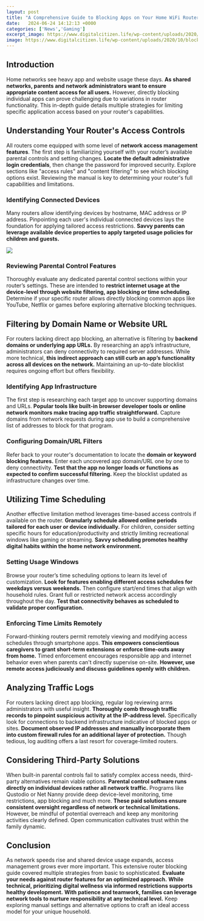 ```yaml
---
layout: post
title: "A Comprehensive Guide to Blocking Apps on Your Home WiFi Router"
date:   2024-06-24 14:12:13 +0000
categories: ['News','Gaming']
excerpt_image: https://www.digitalcitizen.life/wp-content/uploads/2020/10/block_apps_internet-1.png
image: https://www.digitalcitizen.life/wp-content/uploads/2020/10/block_apps_internet-1.png
---
```


## Introduction
Home networks see heavy app and website usage these days. **As shared networks, parents and network administrators want to ensure appropriate content access for all users.** However, directly blocking individual apps can prove challenging due to variations in router functionality. This in-depth guide details multiple strategies for limiting specific application access based on your router's capabilities. 
## Understanding Your Router's Access Controls
All routers come equipped with some level of **network access management features**. The first step is familiarizing yourself with your router’s available parental controls and setting changes. **Locate the default administrative login credentials**, then change the password for improved security. Explore sections like "access rules" and "content filtering" to see which blocking options exist. Reviewing the manual is key to determining your router's full capabilities and limitations.
### Identifying Connected Devices
Many routers allow identifying devices by hostname, MAC address or IP address. Pinpointing each user's individual connected devices lays the foundation for applying tailored access restrictions. **Savvy parents can leverage available device properties to apply targeted usage policies for children and guests.** 

![](https://www.workexaminer.com/assets/images/pages/how-to-block-websites/how-to-block-websites-on-chrome.png)
### Reviewing Parental Control Features   
Thoroughly evaluate any dedicated parental control sections within your router’s settings. These are intended to **restrict internet usage at the device-level through website filtering, app blocking or time scheduling**. Determine if your specific router allows directly blocking common apps like YouTube, Netflix or games before exploring alternative blocking techniques.
## Filtering by Domain Name or Website URL
For routers lacking direct app blocking, an alternative is filtering by **backend domains or underlying app URLs.** By researching an app’s infrastructure, administrators can deny connectivity to required server addresses. While more technical, **this indirect approach can still curb an app’s functionality across all devices on the network.** Maintaining an up-to-date blocklist requires ongoing effort but offers flexibility.
### Identifying App Infrastructure  
The first step is researching each target app to uncover supporting domains and URLs. **Popular tools like built-in browser developer tools or online network monitors make tracing app traffic straightforward.** Capture domains from network requests during app use to build a comprehensive list of addresses to block for that program. 
### Configuring Domain/URL Filters
Refer back to your router's documentation to locate the **domain or keyword blocking features.** Enter each uncovered app domain/URL one by one to deny connectivity. **Test that the app no longer loads or functions as expected to confirm successful filtering.** Keep the blocklist updated as infrastructure changes over time.
## Utilizing Time Scheduling
Another effective limitation method leverages time-based access controls if available on the router. **Granularly schedule allowed online periods tailored for each user or device individually.** For children, consider setting specific hours for education/productivity and strictly limiting recreational windows like gaming or streaming. **Savvy scheduling promotes healthy digital habits within the home network environment.** 
### Setting Usage Windows  
Browse your router’s time scheduling options to learn its level of customization. **Look for features enabling different access schedules for weekdays versus weekends.** Then configure start/end times that align with household rules. Grant full or restricted network access accordingly throughout the day. **Test that connectivity behaves as scheduled to validate proper configuration.** 
### Enforcing Time Limits Remotely  
Forward-thinking routers permit remotely viewing and modifying access schedules through smartphone apps. **This empowers conscientious caregivers to grant short-term extensions or enforce time-outs away from home.** Timed enforcement encourages responsible app and internet behavior even when parents can't directly supervise on-site. **However, use remote access judiciously and discuss guidelines openly with children.**  
## Analyzing Traffic Logs
For routers lacking direct app blocking, regular log reviewing arms administrators with useful insight. **Thoroughly comb through traffic records to pinpoint suspicious activity at the IP-address level.** Specifically look for connections to backend infrastructure indicative of blocked apps or sites. **Document observed IP addresses and manually incorporate them into custom firewall rules for an additional layer of protection.** Though tedious, log auditing offers a last resort for coverage-limited routers.
## Considering Third-Party Solutions  
When built-in parental controls fail to satisfy complex access needs, third-party alternatives remain viable options. **Parental control software runs directly on individual devices rather all network traffic.** Programs like Qustodio or Net Nanny provide deep device-level monitoring, time restrictions, app blocking and much more. **These paid solutions ensure consistent oversight regardless of network or technical limitations.** However, be mindful of potential overreach and keep any monitoring activities clearly defined. Open communication cultivates trust within the family dynamic.  
## Conclusion 
As network speeds rise and shared device usage expands, access management grows ever more important. This extensive router blocking guide covered multiple strategies from basic to sophisticated. **Evaluate your needs against router features for an optimized approach.** **While technical, prioritizing digital wellness via informed restrictions supports healthy development.** **With patience and teamwork, families can leverage network tools to nurture responsibility at any technical level.** Keep exploring manual settings and alternative options to craft an ideal access model for your unique household.
